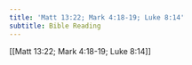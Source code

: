 ```yaml
---
title: 'Matt 13:22; Mark 4:18-19; Luke 8:14'
subtitle: Bible Reading
---
```


[[Matt 13:22; Mark 4:18-19; Luke 8:14]]